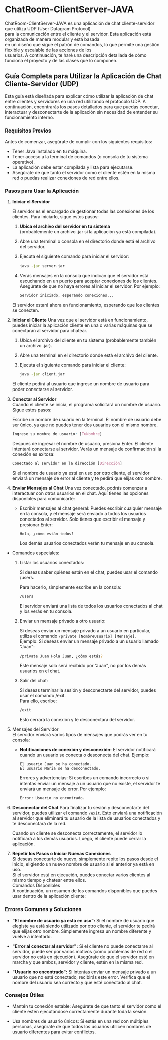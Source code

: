 # ChatRoom-ClientServer-JAVA

ChatRoom-ClientServer-JAVA es una aplicación de chat cliente-servidor que utiliza UDP (User Datagram Protocol)   
para la comunicación entre el cliente y el servidor. Esta aplicación está organizada de manera modular y está basada   
en un diseño que sigue el patrón de comandos, lo que permite una gestión flexible y escalable de las acciones de los   
usuarios. A continuación, te haré una descripción detallada de cómo funciona el proyecto y de las clases que lo componen.

## Guía Completa para Utilizar la Aplicación de Chat Cliente-Servidor (UDP)
Esta guía está diseñada para explicar cómo utilizar la aplicación de chat entre clientes y servidores en una red utilizando el protocolo UDP. A continuación, encontrarás los pasos detallados para que puedas conectar, interactuar y desconectarte de la aplicación sin necesidad de entender su funcionamiento interno.

### Requisitos Previos
Antes de comenzar, asegúrate de cumplir con los siguientes requisitos:

- Tener Java instalado en tu máquina.
- Tener acceso a la terminal de comandos (o consola de tu sistema operativo).
- La aplicación debe estar compilada y lista para ejecutarse.
- Asegúrate de que tanto el servidor como el cliente estén en la misma red o puedas realizar conexiones de red entre ellos.

### Pasos para Usar la Aplicación

1. **Iniciar el Servidor**

   El servidor es el encargado de gestionar todas las conexiones de los clientes. Para iniciarlo, sigue estos pasos:

    1. **Ubica el archivo del servidor en tu sistema**  
       (probablemente un archivo .jar si la aplicación ya está compilada).

    2. Abre una terminal o consola en el directorio donde está el archivo del servidor.

    3. Ejecuta el siguiente comando para iniciar el servidor:
       ```bash
       java -jar server.jar  
       ```

    4. Verás mensajes en la consola que indican que el servidor está escuchando en un puerto para aceptar conexiones de los clientes. Asegúrate de que no haya errores al iniciar el servidor. Por ejemplo:

       ```bash
       Servidor iniciado, esperando conexiones...  
       ```  

   El servidor estará ahora en funcionamiento, esperando que los clientes se conecten.

2. **Iniciar el Cliente**
   Una vez que el servidor está en funcionamiento, puedes iniciar la aplicación cliente en una o varias máquinas que se conectarán al servidor para chatear.

    1. Ubica el archivo del cliente en tu sistema (probablemente también un archivo .jar).

    2. Abre una terminal en el directorio donde está el archivo del cliente.

    3. Ejecuta el siguiente comando para iniciar el cliente:

       ```bash
       java -jar client.jar 
       ```

   El cliente pedirá al usuario que ingrese un nombre de usuario para poder conectarse al servidor.

3. **Conectar al Servidor**  
   Cuando el cliente se inicia, el programa solicitará un nombre de usuario. Sigue estos pasos:

   Escribe un nombre de usuario en la terminal. El nombre de usuario debe ser único, ya que no puedes tener dos usuarios con el mismo nombre.


	```css
	Ingrese su nombre de usuario: [TuNombre] 
	```


	Después de ingresar el nombre de usuario, presiona Enter. El cliente intentará conectarse al servidor. Verás un mensaje de confirmación si la conexión es exitosa:  

	```css
	Conectado al servidor en la dirección [Dirección]
	```
 
	Si el nombre de usuario ya está en uso por otro cliente, el servidor enviará un mensaje de error al cliente y te pedirá que elijas otro nombre.  

4. **Enviar Mensajes al Chat**
   Una vez conectado, podrás comenzar a interactuar con otros usuarios en el chat. Aquí tienes las opciones disponibles para comunicarte:

    - Escribir mensajes al chat general: Puedes escribir cualquier mensaje en la consola, y el mensaje será enviado a todos los usuarios conectados al servidor. Solo tienes que escribir el mensaje y presionar Enter:

      ```text
      Hola, ¿cómo están todos? 
      ```

      Los demás usuarios conectados verán tu mensaje en su consola.

- Comandos especiales:

    1. Listar los usuarios conectados:

       Si deseas saber quiénes están en el chat, puedes usar el comando /users.

       Para hacerlo, simplemente escribe en la consola:

       ```bash
       /users
       ```

       El servidor enviará una lista de todos los usuarios conectados al chat y los verás en tu consola.

    2. Enviar un mensaje privado a otro usuario:

       Si deseas enviar un mensaje privado a un usuario en particular, utiliza el comando ``/private [NombreUsuario] [Mensaje]``.  
       Ejemplo: Si deseas enviar un mensaje privado a un usuario llamado "Juan":

       ```bash
       /private Juan Hola Juan, ¿cómo estás?
       ```

       Este mensaje solo será recibido por "Juan", no por los demás usuarios en el chat.

    3. Salir del chat:

       Si deseas terminar la sesión y desconectarte del servidor, puedes usar el comando /exit.  
       Para ello, escribe:

       ```bash
       /exit
       ```

       Esto cerrará la conexión y te desconectará del servidor.


5. Mensajes del Servidor  
   El servidor enviará varios tipos de mensajes que podrás ver en tu consola:

    - **Notificaciones de conexión y desconexión:** El servidor notificará cuando un usuario se conecta o desconecta del chat.
      Ejemplo:

      ```text
      El usuario Juan se ha conectado.  
      El usuario Maria se ha desconectado.  
      ```

      Errores y advertencias: Si escribes un comando incorrecto o si intentas enviar un mensaje a un usuario que no existe, el servidor te enviará un mensaje de error. Por ejemplo:

      ```bash
      Error: Usuario no encontrado. 
      ```


6. **Desconectar del Chat**
   Para finalizar tu sesión y desconectarte del servidor, puedes utilizar el comando ``/exit``. Esto enviará una notificación al servidor que eliminará tu usuario de la lista de usuarios conectados y te desconectará de la red.

   Cuando un cliente se desconecta correctamente, el servidor lo notificará a los demás usuarios. Luego, el cliente puede cerrar la aplicación.

7. **Repetir los Pasos o Iniciar Nuevas Conexiones**  
   Si deseas conectarte de nuevo, simplemente repite los pasos desde el inicio, eligiendo un nuevo nombre de usuario si el anterior ya está en uso.  
   Si el servidor está en ejecución, puedes conectar varios clientes al mismo tiempo y chatear entre ellos.  
   Comandos Disponibles  
   A continuación, un resumen de los comandos disponibles que puedes usar dentro de la aplicación cliente:

### Errores Comunes y Soluciones

- **"El nombre de usuario ya está en uso":** Si el nombre de usuario que elegiste ya está siendo utilizado por otro cliente, el servidor te pedirá que elijas otro nombre. Simplemente ingresa un nombre diferente y vuelve a intentarlo.

- **"Error al conectar al servidor":** Si el cliente no puede conectarse al servidor, puede ser por varios motivos (como problemas de red o el servidor no está en ejecución). Asegúrate de que el servidor esté en marcha y que ambos, servidor y cliente, estén en la misma red.

- **"Usuario no encontrado":** Si intentas enviar un mensaje privado a un usuario que no está conectado, recibirás este error. Verifica que el nombre del usuario sea correcto y que esté conectado al chat.

### Consejos Útiles

- Mantén tu conexión estable: Asegúrate de que tanto el servidor como el cliente estén ejecutándose correctamente durante toda la sesión.

- Usa nombres de usuario únicos: Si estás en una red con múltiples personas, asegúrate de que todos los usuarios utilicen nombres de usuario diferentes para evitar conflictos.  
